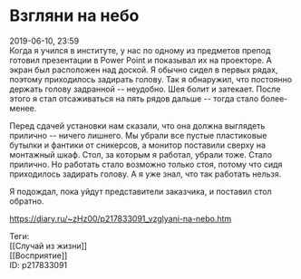 Взгляни на небо
================

   
 2019-06-10, 23:59   
  Когда я учился в институте, у нас по одному из предметов препод готовил презентации в Power Point и показывал их на проекторе. А экран был расположен над доской. Я обычно сидел в первых рядах, поэтому приходилось задирать голову. Так я обнаружил, что постоянно держать голову задранной -- неудобно. Шея болит и затекает. После этого я стал отсаживаться на пять рядов дальше -- тогда стало более-менее.   
   
 Перед сдачей установки нам сказали, что она должна выглядеть прилично -- ничего лишнего. Мы убрали все пустые пластиковые бутылки и фантики от сникерсов, а монитор поставили сверху на монтажный шкаф. Стол, за которым я работал, убрали тоже. Стало прилично. Но работать стало возможно только стоя, потому что сидя приходилось задирать голову. А я уже знал, что так работать нельзя.   
   
 Я подождал, пока уйдут представители заказчика, и поставил стол обратно.   
    
 <https://diary.ru/~zHz00/p217833091_vzglyani-na-nebo.htm>   
   
 Теги:   
 [[Случай из жизни]]   
 [[Восприятие]]   
 ID: p217833091